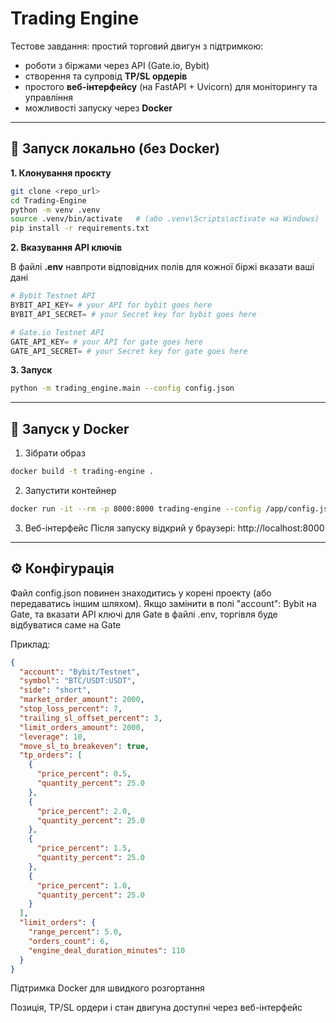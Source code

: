 # Trading Engine

Тестове завдання: простий торговий двигун з підтримкою:
- роботи з біржами через API (Gate.io, Bybit)
- створення та супровід **TP/SL ордерів**
- простого **веб-інтерфейсу** (на FastAPI + Uvicorn) для моніторингу та управління
- можливості запуску через **Docker**

---

## 🚀 Запуск локально (без Docker)

**1. Клонування проєкту**
```bash
git clone <repo_url>
cd Trading-Engine
python -m venv .venv
source .venv/bin/activate   # (або .venv\Scripts\activate на Windows)
pip install -r requirements.txt
```
**2. Вказування API ключів**

В файлі **.env** навпроти відповідних полів для кожної біржі вказати ваші дані
```python
# Bybit Testnet API
BYBIT_API_KEY= # your API for bybit goes here
BYBIT_API_SECRET= # your Secret key for bybit goes here

# Gate.io Testnet API
GATE_API_KEY= # your API for gate goes here
GATE_API_SECRET= # your Secret key for gate goes here
```
**3. Запуск**
```bash
python -m trading_engine.main --config config.json
```
---
## **🐳 Запуск у Docker**
1. Зібрати образ

```bash
docker build -t trading-engine .
```
2. Запустити контейнер

```bash
docker run -it --rm -p 8000:8000 trading-engine --config /app/config.json
```
3. Веб-інтерфейс
Після запуску відкрий у браузері: http://localhost:8000

---

## **⚙️ Конфігурація**

Файл config.json повинен знаходитись у корені проекту (або передаватись іншим шляхом).
Якщо замінити в полі "account": Bybit на Gate, та вказати API ключі для Gate в файлі .env, торгівля буде відбуватися саме на Gate 

Приклад:

```json
{
  "account": "Bybit/Testnet", 
  "symbol": "BTC/USDT:USDT",
  "side": "short",
  "market_order_amount": 2000,
  "stop_loss_percent": 7,
  "trailing_sl_offset_percent": 3,
  "limit_orders_amount": 2000,
  "leverage": 10,
  "move_sl_to_breakeven": true,
  "tp_orders": [
    {
      "price_percent": 0.5,
      "quantity_percent": 25.0
    },
    {
      "price_percent": 2.0,
      "quantity_percent": 25.0
    },
    {
      "price_percent": 1.5,
      "quantity_percent": 25.0
    },
    {
      "price_percent": 1.0,
      "quantity_percent": 25.0
    }
  ],
  "limit_orders": {
    "range_percent": 5.0,
    "orders_count": 6,
    "engine_deal_duration_minutes": 110
  }
}
```
Підтримка Docker для швидкого розгортання

Позиція, TP/SL ордери і стан двигуна доступні через веб-інтерфейс